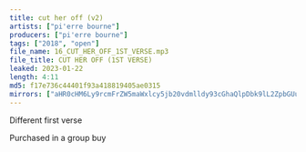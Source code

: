 ```yaml
---
title: cut her off (v2)
artists: ["pi'erre bourne"]
producers: ["pi'erre bourne"]
tags: ["2018", "open"]
file_name: 16_CUT_HER_OFF_1ST_VERSE.mp3
file_title: CUT HER OFF (1ST VERSE)
leaked: 2023-01-22
length: 4:11
md5: f17e736c44401f93a418819405ae0315
mirrors: ["aHR0cHM6Ly9rcmFrZW5maWxlcy5jb20vdmlldy93cGhaQlpDbk9lL2ZpbGUuaHRtbA==", "aHR0cHM6Ly9kYnJlZS5vcmcvdi9jY2YwNWI="]
---
```

Different first verse

Purchased in a group buy
